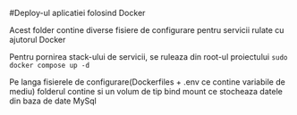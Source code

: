 #Deploy-ul aplicatiei folosind Docker

Acest folder contine diverse fisiere de configurare pentru servicii rulate cu ajutorul 
Docker 

Pentru pornirea stack-ului de servicii, se ruleaza din root-ul proiectului 
`sudo docker compose up -d`

Pe langa fisierele de configurare(Dockerfiles + .env ce contine variabile de mediu) folderul contine si un volum de tip bind mount
ce stocheaza datele din baza de date MySql
